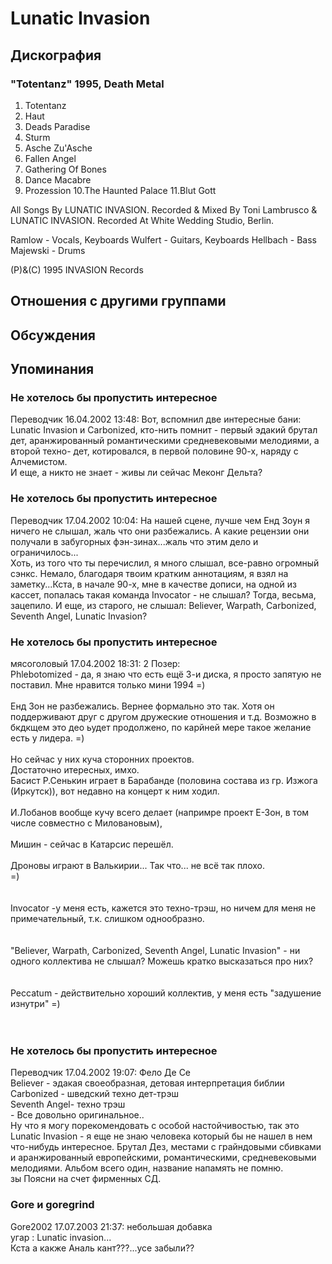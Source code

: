 # Lunatic Invasion



## Дискография

### "Totentanz" 1995, Death Metal

1. Totentanz
2. Haut
3. Deads Paradise
4. Sturm
5. Asche Zu'Asche
6. Fallen Angel
7. Gathering Of Bones
8. Dance Macabre
9. Prozession
10.The Haunted Palace
11.Blut Gott

All Songs By LUNATIC INVASION.
Recorded & Mixed By Toni Lambrusco & LUNATIC INVASION.
Recorded At White Wedding Studio, Berlin.

Ramlow - Vocals, Keyboards
Wulfert - Guitars, Keyboards
Hellbach - Bass
Majewski - Drums

(P)&(C) 1995 INVASION Records


## Отношения с другими группами


## Обсуждения


## Упоминания

### Не хотелось бы пропустить интересное

Переводчик 16.04.2002 13:48:
Вот, вспомнил две интересные бани: Lunatic Invasion и Carbonized, кто-нить помнит - первый эдакий брутал дет, аранжированный романтическими средневековыми мелодиями, а второй техно- дет, котировался, в первой половине 90-х, наряду с Алчемистом.<BR>И еще, а никто не знает - живы ли сейчас Меконг Дельта?

### Не хотелось бы пропустить интересное

Переводчик 17.04.2002 10:04:
На нашей сцене, лучше чем Енд Зоун я ничего не слышал, жаль что они разбежались. А какие рецензии они получали в забугорных фэн-зинах...жаль что этим дело и ограничилось...<BR>Хоть, из того что ты перечислил, я много слышал, все-равно огромный сэнкс. Немало, благодаря твоим кратким аннотациям, я взял на заметку...Кста, в начале 90-х, мне в качестве дописи, на одной из кассет, попалась такая команда Invocator - не слышал? Тогда, весьма, зацепило. И еще, из старого, не слышал: Believer, Warpath, Carbonized, Seventh Angel, Lunatic Invasion?

### Не хотелось бы пропустить интересное

мясоголовый 17.04.2002 18:31:
2  Позер:  <BR>Phlebotomized  - да, я знаю что есть ещё 3-и диска, я просто запятую не поставил. Мне нравится только мини 1994 =)<BR><BR>Енд Зон не разбежались. Вернее формально это так. Хотя он поддерживают друг с другом дружеские отношения и т.д. Возможно в бкдкщем это део ьудет продолжено, по карйней мере такое желание есть у лидера. =)<BR><BR>Но сейчас у них куча сторонних проектов.<BR>Достаточно итересных, имхо.<BR>Басист Р.Сенькин играет в Барабанде (половина состава  из гр. Изжога (Иркутск)), вот недавно на концерт к ним ходил.<BR><BR>И.Лобанов вообще кучу всего делает (напримре проект Е-Зон, в том числе совместно с Миловановым),<BR><BR>Мишин - сейчас в Катарсис перешёл.<BR><BR>Дроновы играют в Валькирии... Так что... не всё так плохо.<BR>=)<BR><BR><BR>Invocator  -у меня есть, кажется это техно-трэш, но ничем для меня не примечательный, т.к. слишком однообразно.<BR><BR><BR>"Believer, Warpath, Carbonized, Seventh Angel, Lunatic Invasion" - ни одного коллектива не слышал? Можешь кратко высказаться про них?<BR><BR><BR>Peccatum - действительно хороший коллектив, у меня есть "задушение изнутри" =)<BR><BR><BR>

### Не хотелось бы пропустить интересное

Переводчик 17.04.2002 19:07:
Фело Де Се<BR>Believer - эдакая своеобразная, детовая интерпретация библии<BR>Carbonized - шведский техно дет-трэш<BR>Seventh Angel- техно трэш<BR>- Все довольно оригинальное..<BR>Ну что я могу порекомендовать с особой настойчивостью, так это Lunatic Invasion - я еще не знаю человека который бы не нашел в нем что-нибудь интересное. Брутал Дез, местами с грайндовыми сбивками и аранжированный европейскими, романтическими, средневековыми мелодиями. Альбом всего один, название напамять не помню.<BR>зы Поясни на счет фирменных СД.<BR>

### Gore и goregrind

Gore2002 17.07.2003 21:37:
небольшая добавка<BR>угар : Lunatic invasion...<BR>Кста а какже Аналь кант???...усе забыли??

